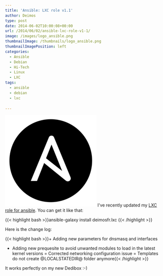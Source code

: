 ```yaml
---
title: 'Ansible: LXC role v1.1'
author: Deimos
type: post
date: 2014-06-02T10:00:08+00:00
url: /2014/06/02/ansible-lxc-role-v1-1/
image: /images/logo_ansible.png
thumbnailImage: /thumbnails/logo_ansible.png
thumbnailImagePosition: left
categories:
  - Ansible
  - Debian
  - Hi-Tech
  - Linux
  - LXC
tags:
  - ansible
  - debian
  - lxc

---
```

![ansible_logo](/images/logo_ansible.png)
I've recently updated my [LXC role for ansible](https://galaxy.ansible.com/deimosfr/lxc/). You can get it like that:

{{< highlight bash >}}ansible-galaxy install deimosfr.lxc
{{< /highlight >}}

Here is the change log:

{{< highlight bash >}}+ Adding new parameters for dnsmasq and interfaces
+ Adding new prequesite to avoid unwanted modules to load in the latest kernel versions
= Corrected networking configuration issue
= Templates do not create @LOCALSTATEDIR@ folder anymore{{< /highlight >}}

It works perfectly on my new Dedibox :-)
